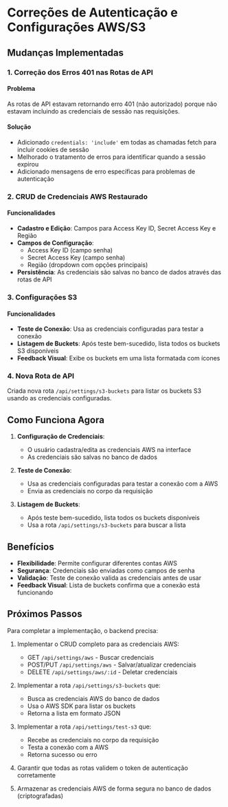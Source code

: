 # Correções de Autenticação e Configurações AWS/S3

## Mudanças Implementadas

### 1. Correção dos Erros 401 nas Rotas de API

#### Problema
As rotas de API estavam retornando erro 401 (não autorizado) porque não estavam incluindo as credenciais de sessão nas requisições.

#### Solução
- Adicionado `credentials: 'include'` em todas as chamadas fetch para incluir cookies de sessão
- Melhorado o tratamento de erros para identificar quando a sessão expirou
- Adicionado mensagens de erro específicas para problemas de autenticação

### 2. CRUD de Credenciais AWS Restaurado

#### Funcionalidades
- **Cadastro e Edição**: Campos para Access Key ID, Secret Access Key e Região
- **Campos de Configuração**:
  - Access Key ID (campo senha)
  - Secret Access Key (campo senha)
  - Região (dropdown com opções principais)
- **Persistência**: As credenciais são salvas no banco de dados através das rotas de API

### 3. Configurações S3

#### Funcionalidades
- **Teste de Conexão**: Usa as credenciais configuradas para testar a conexão
- **Listagem de Buckets**: Após teste bem-sucedido, lista todos os buckets S3 disponíveis
- **Feedback Visual**: Exibe os buckets em uma lista formatada com ícones

### 4. Nova Rota de API

Criada nova rota `/api/settings/s3-buckets` para listar os buckets S3 usando as credenciais configuradas.

## Como Funciona Agora

1. **Configuração de Credenciais**:
   - O usuário cadastra/edita as credenciais AWS na interface
   - As credenciais são salvas no banco de dados

2. **Teste de Conexão**:
   - Usa as credenciais configuradas para testar a conexão com a AWS
   - Envia as credenciais no corpo da requisição

3. **Listagem de Buckets**:
   - Após teste bem-sucedido, lista todos os buckets disponíveis
   - Usa a rota `/api/settings/s3-buckets` para buscar a lista

## Benefícios

- **Flexibilidade**: Permite configurar diferentes contas AWS
- **Segurança**: Credenciais são enviadas como campos de senha
- **Validação**: Teste de conexão valida as credenciais antes de usar
- **Feedback Visual**: Lista de buckets confirma que a conexão está funcionando

## Próximos Passos

Para completar a implementação, o backend precisa:

1. Implementar o CRUD completo para as credenciais AWS:
   - GET `/api/settings/aws` - Buscar credenciais
   - POST/PUT `/api/settings/aws` - Salvar/atualizar credenciais
   - DELETE `/api/settings/aws/:id` - Deletar credenciais

2. Implementar a rota `/api/settings/s3-buckets` que:
   - Busca as credenciais AWS do banco de dados
   - Usa o AWS SDK para listar os buckets
   - Retorna a lista em formato JSON

3. Implementar a rota `/api/settings/test-s3` que:
   - Recebe as credenciais no corpo da requisição
   - Testa a conexão com a AWS
   - Retorna sucesso ou erro

4. Garantir que todas as rotas validem o token de autenticação corretamente

5. Armazenar as credenciais AWS de forma segura no banco de dados (criptografadas) 